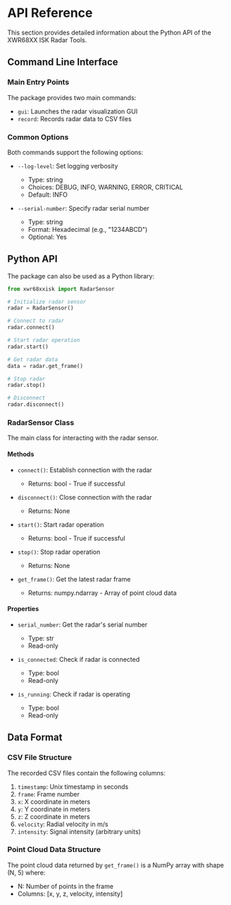 # API Reference

This section provides detailed information about the Python API of the XWR68XX ISK Radar Tools.

## Command Line Interface

### Main Entry Points

The package provides two main commands:
- `gui`: Launches the radar visualization GUI
- `record`: Records radar data to CSV files

### Common Options

Both commands support the following options:

- `--log-level`: Set logging verbosity
  - Type: string
  - Choices: DEBUG, INFO, WARNING, ERROR, CRITICAL
  - Default: INFO

- `--serial-number`: Specify radar serial number
  - Type: string
  - Format: Hexadecimal (e.g., "1234ABCD")
  - Optional: Yes

## Python API

The package can also be used as a Python library:

```python
from xwr68xxisk import RadarSensor

# Initialize radar sensor
radar = RadarSensor()

# Connect to radar
radar.connect()

# Start radar operation
radar.start()

# Get radar data
data = radar.get_frame()

# Stop radar
radar.stop()

# Disconnect
radar.disconnect()
```

### RadarSensor Class

The main class for interacting with the radar sensor.

#### Methods

- `connect()`: Establish connection with the radar
  - Returns: bool - True if successful

- `disconnect()`: Close connection with the radar
  - Returns: None

- `start()`: Start radar operation
  - Returns: bool - True if successful

- `stop()`: Stop radar operation
  - Returns: None

- `get_frame()`: Get the latest radar frame
  - Returns: numpy.ndarray - Array of point cloud data

#### Properties

- `serial_number`: Get the radar's serial number
  - Type: str
  - Read-only

- `is_connected`: Check if radar is connected
  - Type: bool
  - Read-only

- `is_running`: Check if radar is operating
  - Type: bool
  - Read-only

## Data Format

### CSV File Structure

The recorded CSV files contain the following columns:

1. `timestamp`: Unix timestamp in seconds
2. `frame`: Frame number
3. `x`: X coordinate in meters
4. `y`: Y coordinate in meters
5. `z`: Z coordinate in meters
6. `velocity`: Radial velocity in m/s
7. `intensity`: Signal intensity (arbitrary units)

### Point Cloud Data Structure

The point cloud data returned by `get_frame()` is a NumPy array with shape (N, 5) where:
- N: Number of points in the frame
- Columns: [x, y, z, velocity, intensity] 